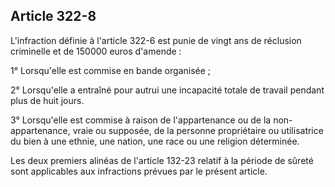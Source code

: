 Article 322-8
----
L'infraction définie à l'article 322-6 est punie de vingt ans de réclusion
criminelle et de 150000 euros d'amende :

1° Lorsqu'elle est commise en bande organisée ;

2° Lorsqu'elle a entraîné pour autrui une incapacité totale de travail pendant
plus de huit jours.

3° Lorsqu'elle est commise à raison de l'appartenance ou de la non-appartenance,
vraie ou supposée, de la personne propriétaire ou utilisatrice du bien à une
ethnie, une nation, une race ou une religion déterminée.

Les deux premiers alinéas de l'article 132-23 relatif à la période de sûreté
sont applicables aux infractions prévues par le présent article.
